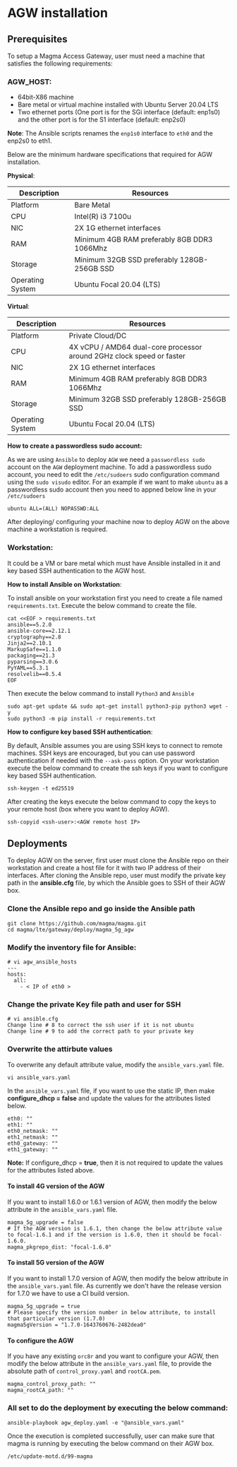 # AGW installation

## Prerequisites

To setup a Magma Access Gateway, user must need a machine that satisfies the following requirements:

### AGW\_HOST: 

- 64bit-X86 machine
- Bare metal or virtual machine installed with Ubuntu Server 20.04 LTS
- Two ethernet ports (One port is for the SGi interface (default: enp1s0) and the  other port is for the S1 interface (default: enp2s0)

**Note**: The Ansible scripts renames the `enp1s0` interface to `eth0` and the enp2s0 to eth1. 

Below are the minimum hardware specifications that required for AGW installation. 

**Physical**: 

| Description |  Resources |
| -------- | ----------- |
| Platform | Bare Metal |
|CPU | Intel(R) i3 7100u |
| NIC | 2X 1G ethernet interfaces |
| RAM | Minimum 4GB RAM preferably 8GB DDR3 1066Mhz |
| Storage | Minimum 32GB SSD preferably 128GB-256GB SSD |
| Operating System | Ubuntu Focal 20.04 (LTS) |

**Virtual**:

| Description |  Resources |
| -------- | ----------- |
| Platform | Private Cloud/DC |
|CPU | 4X vCPU / AMD64 dual-core processor around 2GHz clock speed or faster  |
| NIC | 2X 1G ethernet interfaces |
| RAM | Minimum 4GB RAM preferably 8GB DDR3 1066Mhz |
| Storage | Minimum 32GB SSD preferably 128GB-256GB SSD |
| Operating System | Ubuntu Focal 20.04 (LTS) |

**How to create a passwordless sudo account:**

As we are using `Ansible` to deploy `AGW` we need a `passwordless sudo` account on the `AGW` deployment machine. To add a passwordless sudo account, you need to edit the `/etc/sudoers` sudo configuration command using the `sudo visudo` editor. For an example if we want to make `ubuntu` as a passwordless sudo account then you need to appned below line in your `/etc/sudoers`

```
ubuntu ALL=(ALL) NOPASSWD:ALL
```

After deploying/ configuring your machine now to deploy AGW on the above machine a workstation is required. 

### Workstation:
It could be a VM or bare metal which must have Ansible installed in it and key based SSH authentication to the AGW host.

**How to install Ansible on Workstation**:

To install ansible on your workstation first you need to create a file named `requirements.txt`. Execute the below command to create the file.

```
cat <<EOF > requirements.txt
ansible==5.2.0
ansible-core==2.12.1
cryptography==2.8
Jinja2==2.10.1
MarkupSafe==1.1.0
packaging==21.3
pyparsing==3.0.6
PyYAML==5.3.1
resolvelib==0.5.4
EOF
```

Then execute the below command to install `Python3` and `Ansible` 

```
sudo apt-get update && sudo apt-get install python3-pip python3 wget -y
sudo python3 -m pip install -r requirements.txt
```
**How to configure key based SSH authentication**:

By default, Ansible assumes you are using SSH keys to connect to remote machines. SSH keys are encouraged, but you can use password authentication if needed with the `--ask-pass` option. On your workstation execute the below command to create the ssh keys if you want to configure key based SSH authentication.  

```
ssh-keygen -t ed25519
```

After creating the keys execute the below command to copy the keys to your remote host (box where you want to deploy AGW). 

```
ssh-copyid <ssh-user>:<AGW remote host IP>
```


## Deployments

To deploy AGW on the server, first user must clone the Ansible repo on their workstation and create a host file for it with two IP address of their interfaces. After cloning the Ansible repo, user must modify the private key path in the **ansible.cfg** file, by which the Ansible goes to SSH of their AGW box.

### Clone the Ansible repo and go inside the Ansible path

```
git clone https://github.com/magma/magma.git
cd magma/lte/gateway/deploy/magma_5g_agw
```

### Modify the inventory file for Ansible:

```
# vi agw_ansible_hosts
---
hosts:
  all:
    - < IP of eth0 >
```

### Change the private Key file path and user for SSH
```
# vi ansible.cfg
Change line # 8 to correct the ssh user if it is not ubuntu 
Change line # 9 to add the correct path to your private key 
```
### Overwrite the attirbute values
To overwrite any default attribute value, modify the `ansible_vars.yaml` file.
```
vi ansible_vars.yaml
```
In the `ansible_vars.yaml` file, if you want to use the static IP, then make **configure_dhcp = false** and update the values for the attributes listed below.
```
eth0: ""
eth1: ""
eth0_netmask: ""
eth1_netmask: ""
eth0_gateway: ""
eth1_gateway: ""
```
**Note:** If configure_dhcp = **true**, then it is not required to update the values for the attributes listed above.
#### To install 4G version of the AGW 
If you want to install 1.6.0 or 1.6.1 version of AGW, then modify the below attribute in the `ansible_vars.yaml` file.

```
magma_5g_upgrade = false
# If the AGW version is 1.6.1, then change the below attribute value to focal-1.6.1 and if the version is 1.6.0, then it should be focal-1.6.0.
magma_pkgrepo_dist: "focal-1.6.0"
```

#### To install 5G version of the AGW
If you want to install 1.7.0 version of AGW, then modify the below attribute in the `ansible_vars.yaml` file. As currently we don't have the release version for 1.7.0 we have to use a CI build version. 

```
magma_5g_upgrade = true
# Please specify the version number in below attribute, to install that particular version (1.7.0)
magma5gVersion = "1.7.0-1643760676-2482dea0"
```

#### To configure the AGW 
If you have any existing `orc8r` and you want to configure your AGW, then modify the below attribute in the `ansible_vars.yaml` file, to provide the absolute path of `control_proxy.yaml` and `rootCA.pem`. 

```
magma_control_proxy_path: ""
magma_rootCA_path: ""
```

### All set to do the deployment by executing the below command:
```
ansible-playbook agw_deploy.yaml -e "@ansible_vars.yaml"
```

Once the execution is completed successfully, user can make sure that magma is running by executing the below command on their AGW box.

```
/etc/update-motd.d/99-magma
```